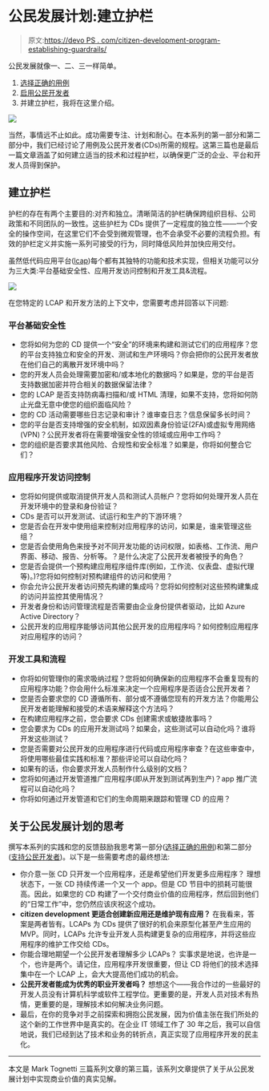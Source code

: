 # 公民发展计划:建立护栏

> 原文:[https://devo PS . com/citizen-development-program-establishing-guardrails/](https://devops.com/citizen-development-program-establishing-guardrails/)

公民发展就像一、二、三一样简单。

1.  [选择正确的用例](https://devops.com/citizen-development-program-selecting-the-right-use-cases/)
2.  [启用公民开发者](https://devops.com/citizen-development-program-enabling-citizen-developers/)
3.  并建立护栏，我将在这里介绍。

![](../Images/078c599de1a7634f99fbd4a820893a71.png)

当然，事情远不止如此。成功需要专注、计划和耐心。在本系列的第一部分和第二部分中，我们已经讨论了用例及公民开发者(CDs)所需的规程。这第三篇也是最后一篇文章涵盖了如何建立适当的技术和过程护栏，以确保更广泛的企业、平台和开发人员得到保护。

## 建立护栏

护栏的存在有两个主要目的:对齐和独立。清晰简洁的护栏确保跨组织目标、公司政策和不同团队的一致性。这些护栏为 CDs 提供了一定程度的独立性——一个安全的操作空间，在这里它们不会受到微观管理，也不会承受不必要的流程负担。有效的护栏定义并实施一系列可接受的行为，同时降低风险并加快应用交付。

虽然低代码应用平台([lcap](https://en.wikipedia.org/wiki/Low-code_development_platform))每个都有其独特的功能和技术实现，但相关功能可以分为三大类:平台基础安全性、应用开发访问控制和开发工具&流程。

![](../Images/9134fa8fbcfbeecac916afa3d5abca9b.png)

在您特定的 LCAP 和开发方法的上下文中，您需要考虑并回答以下问题:

### 平台基础安全性

*   您将如何为您的 CD 提供一个“安全”的环境来构建和测试它们的应用程序？您的平台支持独立和安全的开发、测试和生产环境吗？你会把你的公民开发者放在他们自己的离散开发环境中吗？
*   您的开发人员会处理需要加密和/或本地化的数据吗？如果是，您的平台是否支持数据加密并符合相关的数据保留法律？
*   您的 LCAP 是否支持防病毒扫描和/或 HTML 清理，如果不支持，您将如何防止光盘无意中使您的组织面临风险？
*   您的 CD 活动需要哪些日志记录和审计？谁审查日志？信息保留多长时间？
*   您的平台是否支持增强的安全机制，如双因素身份验证(2FA)或虚拟专用网络(VPN)？公民开发者将在需要增强安全性的领域或应用中工作吗？
*   您的组织是否要求其他风险、合规性和安全标准？如果是，你将如何整合它们？

### 应用程序开发访问控制

*   您将如何提供或取消提供开发人员和测试人员帐户？您将如何处理开发人员在开发环境中的登录和身份验证？
*   CDs 是否可以开发测试、试运行和生产的下游环境？
*   您是否会在开发中使用组来控制对应用程序的访问，如果是，谁来管理这些组？
*   您是否会使用角色来授予对不同开发功能的访问权限，如表格、工作流、用户界面、移动、报告、分析等。？是什么决定了公民开发者被授予的角色？
*   您是否会提供一个预构建应用程序组件库(例如，工作流、仪表盘、虚拟代理等)。)?您将如何控制对预构建组件的访问和使用？
*   你会允许公民开发者访问预先构建的集成吗？您将如何控制对这些预构建集成的访问并监控其使用情况？
*   开发者身份和访问管理流程是否需要由企业身份提供者驱动，比如 Azure Active Directory？
*   公民开发的应用程序能够访问其他公民开发的应用程序吗？如何控制应用程序对应用程序的访问？

### 开发工具和流程

*   你将如何管理你的需求吸纳过程？您将如何确保新的应用程序不会重复现有的应用程序功能？你会用什么标准来决定一个应用程序是否适合公民开发者？
*   您是否会要求您的 CD 遵循所有、部分或不遵循您现有的开发方法？你能用公民开发者能理解和接受的术语来解释这个方法吗？
*   在构建应用程序之前，您会要求 CDs 创建需求或敏捷故事吗？
*   您会要求为 CDs 的应用开发测试吗？如果会，这些测试可以自动化吗？谁将开发这些测试？
*   您是否需要对公民开发的应用程序进行代码或应用程序审查？在这些审查中，将使用哪些最佳实践和标准？那些评论可以自动化吗？
*   如果有的话，你会要求开发人员制作什么级别的文档？
*   您将如何通过开发管道推广应用程序(即从开发到测试再到生产)？app 推广流程可以自动化吗？
*   你将如何通过开发管道和它们的生命周期来跟踪和管理 CD 的应用？

## 关于公民发展计划的思考

撰写本系列的实践和您的反馈鼓励我思考第一部分([选择正确的用例](https://devops.com/citizen-development-program-selecting-the-right-use-cases/))和第二部分([支持公民开发者](https://devops.com/citizen-development-program-enabling-citizen-developers/))。以下是一些需要考虑的最终想法:

*   你介意一张 CD 只开发一个应用程序，还是希望他们开发更多应用程序？
    理想状态下，一张 CD 持续传递一个又一个 app。但是 CD 节目中的损耗可能很高。因此，如果您的 CD 构建了一个交付商业价值的应用程序，然后回到他们的“日常工作”中，您仍然应该庆祝这个成功。
*   **citizen development 更适合创建新应用还是维护现有应用？**
    在我看来，答案是两者皆有。LCAPs 为 CDs 提供了很好的机会来原型化甚至产生应用的 MVP。同时，LCAPs 允许专业开发人员构建更复杂的应用程序，并将这些应用程序的维护工作交给 CDs。
*   你能合理地期望一个公民开发者理解多少 LCAPs？
    实事求是地说，也许是一个，也许是两个。请记住，应用程序开发很重要，但让 CD 将他们的技术选择集中在一个 LCAP 上，会大大提高他们成功的机会。
*   **公民开发者能成为优秀的职业开发者吗？**
    想想这个——我合作过的一些最好的开发人员没有计算机科学或软件工程学位。更重要的是，开发人员对技术有热情，更重要的是，理解技术如何解决业务问题。
*   最后，在你的竞争对手之前探索和拥抱公民发展，因为价值主张在我们所处的这个新的工作世界中是真实的。在企业 IT 领域工作了 30 年之后，我可以自信地说，我们已经到达了技术和业务的转折点，真正实现了应用程序开发的民主化。

* * *

本文是 Mark Tognetti 三篇系列文章的第三篇，该系列文章提供了关于从公民发展计划中实现商业价值的真实见解。